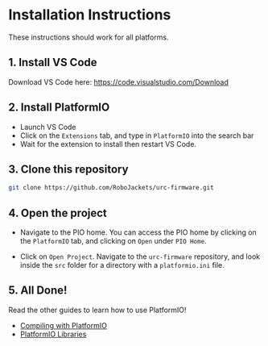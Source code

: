 # Installation Instructions

These instructions should work for all platforms.

## 1. Install VS Code

Download VS Code here: https://code.visualstudio.com/Download

## 2. Install PlatformIO

- Launch VS Code
- Click on the ```Extensions``` tab, and type in ```PlatformIO``` into the search bar
- Wait for the extension to install then restart VS Code.  

## 3. Clone this repository

```bash
git clone https://github.com/RoboJackets/urc-firmware.git
```

## 4. Open the project

- Navigate to the PIO home. You can access the PIO home by clicking on the ```PlatformIO``` tab, and clicking on ```Open``` under ```PIO Home```. 

- Click on ```Open Project```. Navigate to the ```urc-firmware``` repository, and look inside the ```src``` folder for a directory with a ```platformio.ini``` file. 

## 5. All Done!

Read the other guides to learn how to use PlatformIO!

* [Compiling with PlatformIO](helpers/platformio_compiling.md)
* [PlatformIO Libraries](helpers/platformio_libraries.md)